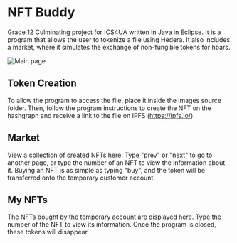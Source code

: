 # NFT Buddy
Grade 12 Culminating project for ICS4UA written in Java in Eclipse. It is a program that allows the user to tokenize a file using Hedera. It also includes a market, where it simulates the exchange of non-fungible tokens for hbars.

![Main page](https://i.imgur.com/Bu2Oaz1.png)

## Token Creation
To allow the program to access the file, place it inside the images source folder. Then, follow the program instructions to create the NFT on the hashgraph and receive a link to the file on IPFS (https://ipfs.io/).

## Market
View a collection of created NFTs here. Type "prev" or "next" to go to another page, or type the number of an NFT to view the information about it. Buying an NFT is as simple as typing "buy", and the token will be transferred onto the temporary customer account.

## My NFTs
The NFTs bought by the temporary account are displayed here. Type the number of the NFT to view its information. Once the program is closed, these tokens will disappear.
